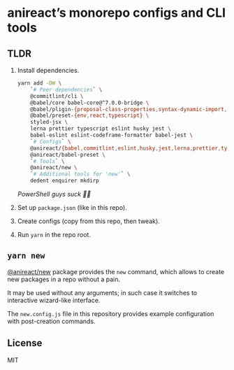 # anireact’s monorepo configs and CLI tools

## TLDR

1. Install dependencies.

    ```bash
    yarn add -DW \
        `# Peer dependencies` \
        @commitlint/cli \
        @babel/core babel-core@^7.0.0-bridge \
        @babel/pligin-{proposal-class-properties,syntax-dynamic-import,transform-runtime} \
        @babel/preset-{env,react,typescript} \
        styled-jsx \
        lerna prettier typescript eslint husky jest \
        babel-eslint eslint-codeframe-formatter babel-jest \
        `# Configs` \
        @anireact/{babel,commitlint,eslint,husky,jest,lerna,prettier,typescript}-config \
        @anireact/babel-preset \
        `# Tools` \
        @anireact/new \
        `# Additional tools for 'new'` \
        dedent enquirer mkdirp
    ```

    _PowerShell guys suck 🤷‍♀️_

2. Set up `package.json` (like in this repo).
3. Create configs (copy from this repo, then tweak).
4. Run `yarn` in the repo root.

## `yarn new`

[@anireact/new] package provides the `new` command,
which allows to create new packages in a repo without a pain.

It may be used without any arguments;
in such case it switches to interactive wizard-like interface.

The `new.config.js` file in this repository provides example configuration
with post-creation commands.

## License

MIT

[@anireact/new]: https://github.com/anireact/tooling/tree/master/@anireact/new
